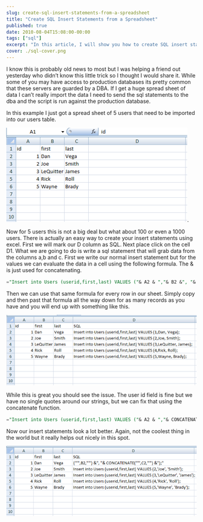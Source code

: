 ```yaml
---
slug: create-sql-insert-statements-from-a-spreadsheet
title: "Create SQL Insert Statements from a Spreadsheet"
published: true
date: 2010-08-04T15:08:00-00:00
tags: ["sql"]
excerpt: "In this article, I will show you how to create SQL insert statements from a spreadsheet"
cover: ./sql-cover.png
---
```


I know this is probably old news to most but I was helping a friend out yesterday who didn’t know this little trick so I thought I would share it. While some of you may have access to production databases its pretty common that these servers are guarded by a DBA. If I get a huge spread sheet of data I can’t really import the data I need to send the sql statements to the dba and the script is run against the production database.

In this example I just got a spread sheet of 5 users that need to be imported into our users table.

![Spreadsheet Data](./spreadsheet_data.png).

Now for 5 users this is not a big deal but what about 100 or even a 1000 users. There is actually an easy way to create your insert statements using excel. First we will mark our D column as SQL. Next place click on the cell D1. What we are going to do is write a sql statement that will grab data from the columns a,b and c. First we write our normal insert statement but for the values we can evaluate the data in a cell using the following formula. The & is just used for concatenating.

```sql
="Insert into Users (userid,first,last) VALUES ("& A2 & ","& B2 &", "& C2 &");"
```

Then we can use that same formula for every row in our sheet. Simply copy and then past that formula all the way down for as many records as you have and you will end up with something like this.

![Insert for every row](./insert_sql_2.png)

While this is great you should see the issue. The user id field is fine but we have no single quotes around our strings, but we can fix that using the concatenate function.

```sql
="Insert into Users (userid,first,last) VALUES ("& A2 & ","& CONCATENATE("'",B2,"'") &", "& CONCATENATE("'",C2,"'") &");"
```

Now our insert statements look a lot better. Again, not the coolest thing in the world but it really helps out nicely in this spot.

![Final Insert Statements](./insert_sql_3.png)
